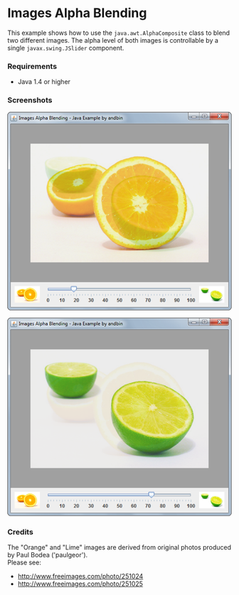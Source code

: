 # Images Alpha Blending

This example shows how to use the `java.awt.AlphaComposite` class to blend two
different images. The alpha level of both images is controllable by a single
`javax.swing.JSlider` component.

### Requirements

* Java 1.4 or higher

### Screenshots

![Screenshot 1](screenshot-01.png "Screenshot 1")

![Screenshot 2](screenshot-02.png "Screenshot 2")

### Credits

The "Orange" and "Lime" images are derived from original photos produced by
Paul Bodea ('paulgeor').<br>Please see:

* http://www.freeimages.com/photo/251024
* http://www.freeimages.com/photo/251025
